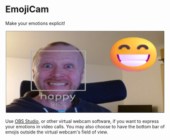 # EmojiCam

Make your emotions explicit!

![happy](img/96_happy.jpg)

Use [OBS Studio](https://obsproject.com/), or other virtual webcam software, if you want to express your emotions in video calls. You may also choose to have the bottom bar of emojis outside the virtual webcam's field of view.
